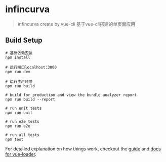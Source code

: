 # infincurva

> infincurva create by vue-cli
> 基于vue-cli搭建的单页面应用

## Build Setup

``` 
# 基础依赖安装
npm install

# 运行端口localhost:3000
npm run dev

# 运行生产环境
npm run build

# build for production and view the bundle analyzer report
npm run build --report

# run unit tests
npm run unit

# run e2e tests
npm run e2e

# run all tests
npm test
```

For detailed explanation on how things work, checkout the [guide](http://vuejs-templates.github.io/webpack/) and [docs for vue-loader](http://vuejs.github.io/vue-loader).
